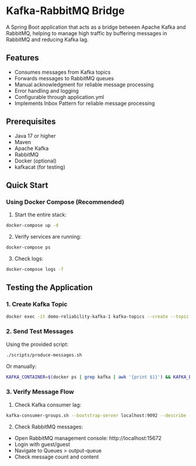 # Kafka-RabbitMQ Bridge

A Spring Boot application that acts as a bridge between Apache Kafka and RabbitMQ, helping to manage high traffic by buffering messages in RabbitMQ and reducing Kafka lag.

## Features

- Consumes messages from Kafka topics
- Forwards messages to RabbitMQ queues
- Manual acknowledgment for reliable message processing
- Error handling and logging
- Configurable through application.yml
- Implements Inbox Pattern for reliable message processing

## Prerequisites

- Java 17 or higher
- Maven
- Apache Kafka
- RabbitMQ
- Docker (optional)
- kafkacat (for testing)

## Quick Start

### Using Docker Compose (Recommended)

1. Start the entire stack:
```bash
docker-compose up -d
```

2. Verify services are running:
```bash
docker-compose ps
```

3. Check logs:
```bash
docker-compose logs -f
```
## Testing the Application

### 1. Create Kafka Topic

```bash
docker exec -it demo-reliability-kafka-1 kafka-topics --create --topic input-topic --bootstrap-server localhost:9092 --partitions 1 --replication-factor 1
```

### 2. Send Test Messages

Using the provided script:
```bash
./scripts/produce-messages.sh
```

Or manually:
```bash
KAFKA_CONTAINER=$(docker ps | grep kafka | awk '{print $1}') && KAFKA_BOOTSTRAP_SERVERS="localhost:9092" && TOPIC="input-topic" && message='{"id":"test-1","content":"test message","source":"test","timestamp":1234567890}' && echo "$message" | docker exec -i $KAFKA_CONTAINER kafka-console-producer --bootstrap-server $KAFKA_BOOTSTRAP_SERVERS --topic $TOPIC
```

### 3. Verify Message Flow

1. Check Kafka consumer lag:
```bash
kafka-consumer-groups.sh --bootstrap-server localhost:9092 --describe --group kafka-rabbitmq-bridge
```

2. Check RabbitMQ messages:
- Open RabbitMQ management console: http://localhost:15672
- Login with guest/guest
- Navigate to Queues > output-queue
- Check message count and content